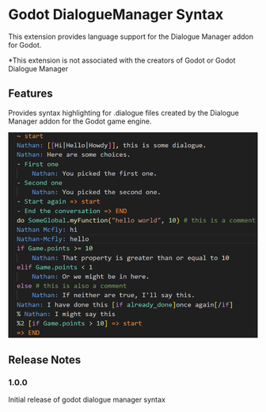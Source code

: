 # Godot DialogueManager Syntax

This extension provides language support for the Dialogue Manager addon for Godot.

*This extension is not associated with the creators of Godot or Godot Dialogue Manager 

## Features

Provides syntax highlighting for .dialogue files created by the Dialogue Manager addon for the Godot game engine.

![Image of code highlighted by the extension](example.png)

## Release Notes

### 1.0.0

Initial release of godot dialogue manager syntax
